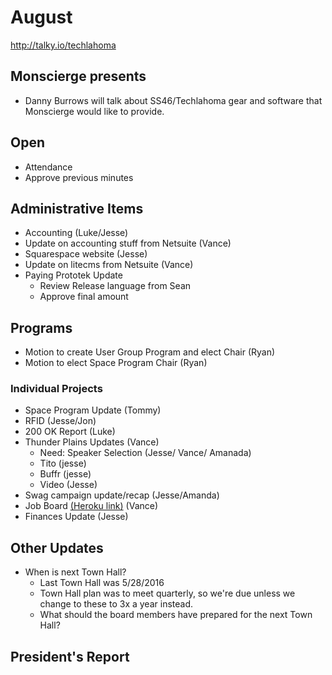 # August
http://talky.io/techlahoma

## Monscierge presents 
* Danny Burrows will talk about SS46/Techlahoma gear and software that Monscierge would like to provide.

## Open
* Attendance
* Approve previous minutes

## Administrative Items
* Accounting (Luke/Jesse)
* Update on accounting stuff from Netsuite (Vance)
* Squarespace website (Jesse)
* Update on litecms from Netsuite (Vance)
* Paying Prototek Update
   - Review Release language from Sean
   - Approve final amount

## Programs
* Motion to create User Group Program and elect Chair (Ryan)
* Motion to elect Space Program Chair (Ryan)

### Individual Projects
* Space Program Update (Tommy)
* RFID (Jesse/Jon)
* 200 OK Report (Luke)
* Thunder Plains Updates (Vance)
  - Need: Speaker Selection (Jesse/ Vance/ Amanada)
  - Tito (jesse)
  - Buffr (jesse)
  - Video (Jesse)
* Swag campaign update/recap (Jesse/Amanda)
* Job Board [(Heroku link)](https://techlahoma-jobboard.herokuapp.com/) (Vance)
* Finances Update (Jesse)

## Other Updates
* When is next Town Hall?
  - Last Town Hall was 5/28/2016
  - Town Hall plan was to meet quarterly, so we're due unless we change to these to 3x a year instead.
  - What should the board members have prepared for the next Town Hall?

## President's Report 
